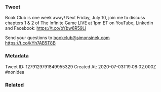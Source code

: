 ### Tweet
Book Club is one week away! Next Friday, July 10, join me to discuss chapters 1 &amp; 2 of The Infinite Game LIVE at 1pm ET on YouTube, LinkedIn and Facebook: https://t.co/bYbw6R59Li

Send your questions to bookclub@simonsinek.com https://t.co/kYh7AB5T8B

### Metadata
Tweet ID: 1279129791849955329
Created At: 2020-07-03T19:08:02.000Z
#nonidea

### Related

